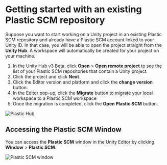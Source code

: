 # Getting started with an existing Plastic SCM repository

Suppose you want to start working on a Unity project in an existing Plastic SCM repository and already have a Plastic SCM account linked to your Unity ID. In that case, you will be able to open the project straight from the **Unity Hub**. A workspace will automatically be created for your project on your machine.

1. In the Unity Hub v3 Beta, click **Open** > **Open remote project** to see the list of your Plastic SCM repositories that contain a Unity project.
2. Click the project and click **Next**.
3. Click the Editor version and platform and click the **change version** button.
4. In the Editor pop-up, click the **Migrate** button to migrate your local workspace to a Plastic SCM workspace 
5. Once the migration is completed, click the **Open Plastic SCM** button.

![Plastic Hub](images/plasticHub.gif)

## Accessing the Plastic SCM Window

You can access the **Plastic SCM** window in the Unity Editor by clicking **Window** &gt; **Plastic SCM**.

![Plastic SCM window](images/AccessingPlastic.png)
